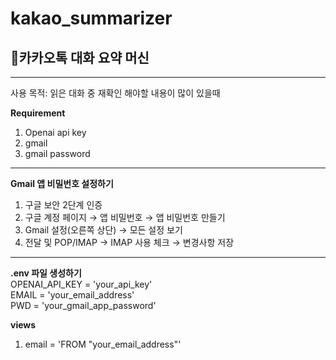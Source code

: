 # kakao_summarizer
## 📃카카오톡 대화 요약 머신
<hr>
사용 목적: 읽은 대화 중 재확인 해야할 내용이 많이 있을때

**Requirement**
1. Openai api key <br>
2. gmail <br>
3. gmail password
<hr>

**Gmail 앱 비밀번호 설정하기**
1. 구글 보안 2단계 인증
2. 구글 계정 페이지 → 앱 비밀번호 → 앱 비밀번호 만들기 
3. Gmail 설정(오른쪽 상단) → 모든 설정 보기
4. 전달 및 POP/IMAP → IMAP 사용 체크 → 변경사항 저장
<hr>

**.env 파일 생성하기** <br>
OPENAI_API_KEY = 'your_api_key' <br>
EMAIL = 'your_email_address' <br>
PWD = 'your_gmail_app_password' 

**views**
1. email = 'FROM "your_email_address"'

